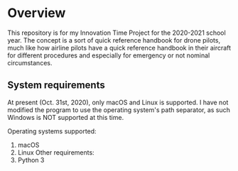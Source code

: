 # Overview

This repository is for my Innovation Time Project for the 2020-2021 school year. The concept is a sort of quick reference handbook for drone pilots, much like how airline pilots have a quick reference handbook in their aircraft for different procedures and especially for emergency or not nominal circumstances.


## System requirements

At present (Oct. 31st, 2020), only macOS and Linux is supported. I have not modified the program to use the operating system's path separator, as such Windows is NOT supported at this time. 

Operating systems supported:
  1. macOS
  2. Linux
Other requirements:
  1. Python 3